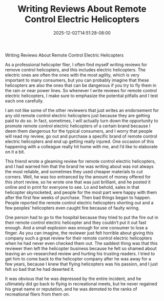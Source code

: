 ﻿---
title: "Writing Reviews About Remote Control Electric Helicopters"
date: 2025-12-02T14:51:28-08:00
description: "remote control helicopters Tips for Web Success"
featured_image: "/images/remote control helicopters.jpg"
tags: ["remote control helicopters"]
---

Writing Reviews About Remote Control Electric Helicopters

As a professional helicopter flier, I often find myself writing reviews for remove control helicopters, and this includes electric helicopters.  The electric ones are often the ones with the most agility, which is very important to many consumers, but you can probably imagine that these helicopters are also the ones that can be dangerous if you try to fly them in the rain or near power lines.  So whenever I write reviews for remote control electric helicopters, I make sure to emphasize the potential pitfalls and I test each one carefully.

I am not like some of the other reviewers that just writes an endorsement for any old remote control electric helicopters just because they are getting paid to do so.  In fact, sometimes, I will actually turn down the opportunity to promote remote control electric helicopters of a certain brand because I deem them dangerous for the typical consumers, and I worry that people will read my review, go out and purchase a specific brand of remote control electric helicopters and end up getting really injured.  One occasion of this happening with a colleague really hit home with me, and I’d like to elaborate on it a bit.

This friend wrote a gleaming review for remote control electric helicopters, and I had warned him that the brand he was writing about was not always the most reliable, and sometimes they used cheaper materials to cut corners.  Well, he was too entranced by the amount of money offered for this short review, so he wrote one that was just brilliant, and he posted it online and in print for everyone to see.  Lo and behold, sales in that helicopter skyrocketed, and people for the most part were happy with them after the first few weeks of purchase.  Then bad things began to happen.  People reported the remote control electric helicopters shorting out and a few peoples’ helicopters even caught fire because of faulty wiring.

One person had to go to the hospital because they tried to put the fire out in their remote control electric helicopter and they couldn’t put it out fast enough.  And a small explosion was enough for one consumer to lose a finger.  As you can imagine, the reviewer just felt horrible about giving this company such a great review for their remote control electric helicopters when he had never even checked them out.  The saddest thing was that this reviewer then left the helicopter business because he felt so shamed about leaving an un-researched review and hurting his trusting readers.  I tried to get him to come back to the helicopter company after he was away for a few years, because I knew that flying helicopters was his passion, and I just felt so bad that he had deserted it.

It was obvious that he was depressed by the entire incident, and he ultimately did go back to flying in recreational meets, but he never regained his great name or reputation, and he was demoted to the ranks of recreational fliers from them on. 
